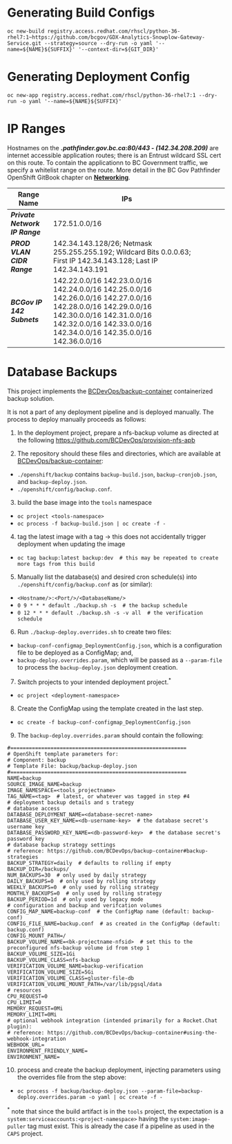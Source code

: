 # Generating Build Configs
```
oc new-build registry.access.redhat.com/rhscl/python-36-rhel7:1~https://github.com/bcgov/GDX-Analytics-Snowplow-Gateway-Service.git --strategy=source --dry-run -o yaml '--name=${NAME}${SUFFIX}' '--context-dir=${GIT_DIR}'
```

# Generating Deployment Config
```
oc new-app registry.access.redhat.com/rhscl/python-36-rhel7:1 --dry-run -o yaml '--name=${NAME}${SUFFIX}'
```

# IP Ranges

Hostnames on the ***.pathfinder.gov.bc.ca:80/443 - (142.34.208.209)*** are internet accessible application routes; there is an Entrust wildcard SSL cert on this route. To contain the applicationn to BC Government traffic, we specify a whitelist range on the route. More detail in the BC Gov Pathfinder OpenShift GitBook chapter on **[Networking](https://pathfinder-faq-ocio-pathfinder-prod.pathfinder.gov.bc.ca/OCP/Networking.html)**.

| Range Name               | IPs                                                                                                                                                                                                               |   |   |   |
|--------------------------|-------------------------------------------------------------------------------------------------------------------------------------------------------------------------------------------------------------------|---|---|---|
| ***Private Network IP Range*** | 172.51.0.0/16                                                                                                                                                                                                     |   |   |   |
| ***PROD VLAN CIDR Range***     | 142.34.143.128/26; Netmask 255.255.255.192; Wildcard Bits 0.0.0.63; First IP 142.34.143.128; Last IP 142.34.143.191                                                                                                                                                                                                 |   |   |   |
| ***BCGov IP 142 Subnets***     | 142.22.0.0/16 142.23.0.0/16 142.24.0.0/16 142.25.0.0/16 142.26.0.0/16 142.27.0.0/16 142.28.0.0/16 142.29.0.0/16 142.30.0.0/16 142.31.0.0/16 142.32.0.0/16 142.33.0.0/16 142.34.0.0/16 142.35.0.0/16 142.36.0.0/16 |   |   |   |


# Database Backups

This project implements the [BCDevOps/backup-container](https://github.com/BCDevOps/backup-container) containerized backup solution.

It is not a part of any deployment pipeline and is deployed manually. The process to deploy manually proceeds as follows:

 1. In the deployment project, prepare a nfs-backup volume as directed at the following https://github.com/BCDevOps/provision-nfs-apb

 2. The repository should these files and directories, which are available at [BCDevOps/backup-container](https://github.com/BCDevOps/backup-container):
  - `./openshift/backup` contains `backup-build.json`, `backup-cronjob.json`, and `backup-deploy.json`.
  - `./openshift/config/backup.conf`.

 3. build the base image into the `tools` namespace
  - `oc project <tools-namespace>`
  - `oc process -f backup-build.json | oc create -f -`

 4. tag the latest image with a <env> tag -> this does not accidentally trigger deployment when updating the image
  - `oc tag backup:latest backup:dev  # this may be repeated to create more tags from this build`

 5. Manually list the database(s) and desired cron schedule(s) into `./openshift/config/backup.conf` as (or similar):
  - `<Hostname/>:<Port/>/<DatabaseName/>`
  - `0 9 * * * default ./backup.sh -s  # the backup schedule`
  - `0 12 * * * default ./backup.sh -s -v all  # the verification schedule`

 6. Run `./backup-deploy.overrides.sh` to create two files:
  - `backup-conf-configmap_DeploymentConfig.json`, which is a configuration file to be deployed as a ConfigMap; and,
  - `backup-deploy.overrides.param`, which will be passed as a `--param-file` to process the `backup-deploy.json` deployment creation.

 7. Switch projects to your intended deployment project.<sup>\*</sup>
  - `oc project <deployment-namespace>`

 8. Create the ConfigMap using the template created in the last step.
  - `oc create -f backup-conf-configmap_DeploymentConfig.json`

 9. The `backup-deploy.overrides.param` should contain the following:

 ```
 #=========================================================
 # OpenShift template parameters for:
 # Component: backup
 # Template File: backup/backup-deploy.json
 #=========================================================
 NAME=backup
 SOURCE_IMAGE_NAME=backup
 IMAGE_NAMESPACE=<tools_projectname>
 TAG_NAME=<tag>  # latest, or whatever was tagged in step #4
 # deployment backup details and s trategy
 # database access
 DATABASE_DEPLOYMENT_NAME=<database-secret-name>
 DATABASE_USER_KEY_NAME=<db-username-key>  # the database secret's username key
 DATABASE_PASSWORD_KEY_NAME=<db-password-key>  # the database secret's password key
 # database backup strategy settings
 # reference: https://github.com/BCDevOps/backup-container#backup-strategies
 BACKUP_STRATEGY=daily  # defaults to rolling if empty
 BACKUP_DIR=/backups/
 NUM_BACKUPS=30  # only used by daily strategy
 DAILY_BACKUPS=0  # only used by rolling strategy
 WEEKLY_BACKUPS=0  # only used by rolling strategy
 MONTHLY_BACKUPS=0  # only used by rolling strategy
 BACKUP_PERIOD=1d  # only used by legacy mode
 # configuration and backup and verifcation volumes
 CONFIG_MAP_NAME=backup-conf  # the ConfigMap name (default: backup-conf)
 CONFIG_FILE_NAME=backup.conf  # as created in the ConfigMap (default: backup.conf)
 CONFIG_MOUNT_PATH=/
 BACKUP_VOLUME_NAME=<bk-projectname-nfsid>  # set this to the preconfigured nfs-backup volume id from step 1
 BACKUP_VOLUME_SIZE=1Gi
 BACKUP_VOLUME_CLASS=nfs-backup
 VERIFICATION_VOLUME_NAME=backup-verification
 VERIFICATION_VOLUME_SIZE=5Gi
 VERIFICATION_VOLUME_CLASS=gluster-file-db
 VERIFICATION_VOLUME_MOUNT_PATH=/var/lib/pgsql/data
 # resources
 CPU_REQUEST=0
 CPU_LIMIT=0
 MEMORY_REQUEST=0Mi
 MEMORY_LIMIT=0Mi
 # optional webhook integration (intended primarily for a Rocket.Chat plugin):
 # reference: https://github.com/BCDevOps/backup-container#using-the-webhook-integration
 WEBHOOK_URL=
 ENVIRONMENT_FRIENDLY_NAME=
 ENVIRONMENT_NAME=
 ```

 10. process and create the backup deployment, injecting parameters using the overrides file from the step above:
  - `oc process -f backup/backup-deploy.json --param-file=backup-deploy.overrides.param -o yaml | oc create -f -`

<sup>\*</sup> note that since the build artifact is in the `tools` project, the expectation is a `system:serviceaccounts:<project-namespace>` having the `system:image-puller` tag must exist. This is already the case if a pipeline as used in the `CAPS` project.
